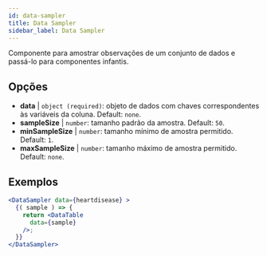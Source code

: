 ```yaml
---
id: data-sampler 
title: Data Sampler
sidebar_label: Data Sampler
---
```


Componente para amostrar observações de um conjunto de dados e passá-lo para componentes infantis.

## Opções

* __data__ | `object (required)`: objeto de dados com chaves correspondentes às variáveis da coluna. Default: `none`.
* __sampleSize__ | `number`: tamanho padrão da amostra. Default: `50`.
* __minSampleSize__ | `number`: tamanho mínimo de amostra permitido. Default: `1`.
* __maxSampleSize__ | `number`: tamanho máximo de amostra permitido. Default: `none`.


## Exemplos

```jsx live
<DataSampler data={heartdisease} >
  {( sample ) => {
    return <DataTable
      data={sample}
    />;
  }}
</DataSampler>
```

